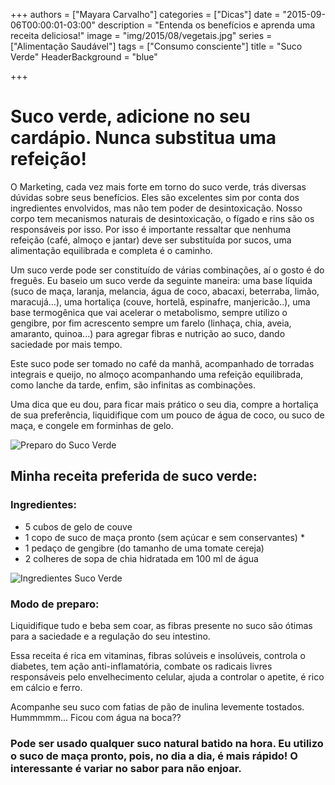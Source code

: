 +++
authors = ["Mayara Carvalho"]
categories = ["Dicas"]
date = "2015-09-06T00:00:01-03:00"
description = "Entenda os benefícios e aprenda uma receita deliciosa!"
image = "img/2015/08/vegetais.jpg"
series = ["Alimentação Saudável"]
tags = ["Consumo consciente"]
title = "Suco Verde"
  HeaderBackground = "blue"

+++

# Suco verde, adicione no seu cardápio. Nunca substitua uma refeição!

O Marketing, cada vez mais forte em torno do suco verde, trás diversas dúvidas sobre seus benefícios. Eles são excelentes sim por conta dos ingredientes envolvidos, mas não tem poder de desintoxicação. Nosso corpo tem mecanismos naturais de desintoxicação, o fígado e rins são os responsáveis por isso. Por isso é importante ressaltar que nenhuma refeição (café, almoço e jantar) deve ser substituída por sucos, uma alimentação equilibrada e completa é o caminho.

Um suco verde pode ser constituído de várias combinações, aí o gosto é do freguês. Eu baseio um suco verde da seguinte maneira: uma base líquida (suco de maça, laranja, melancia, água de coco, abacaxi, beterraba, limão, maracujá...), uma hortaliça (couve, hortelã, espinafre, manjericão..), uma base termogênica que vai acelerar o metabolismo, sempre utilizo o gengibre, por fim acrescento sempre um farelo (linhaça, chia, aveia, amaranto, quinoa...)  para agregar fibras e nutrição ao suco, dando saciedade por mais tempo.

Este suco pode ser tomado no café da manhã, acompanhado de torradas integrais e queijo, no almoço acompanhando uma refeição equilibrada, como lanche da tarde, enfim, são infinitas as combinações.

Uma dica que eu dou, para ficar mais prático o seu dia, compre a hortaliça de sua preferência, liquidifique com um pouco de água de coco, ou suco de maça, e congele em forminhas de gelo.

![Preparo do Suco Verde](https://s3-sa-east-1.amazonaws.com/blog.autoconexao.org.br/img/2015/09/preparo-suco-verde.jpg)

## Minha receita preferida de suco verde:

### Ingredientes:

- 5 cubos de gelo de couve
- 1 copo de suco de maça pronto (sem açúcar e sem conservantes) *
- 1 pedaço de gengibre (do tamanho de uma tomate cereja)
- 2 colheres de sopa de chia hidratada em 100 ml de água

![Ingredientes Suco Verde](https://s3-sa-east-1.amazonaws.com/blog.autoconexao.org.br/img/2015/09/ingredientes-suco-verde.jpg)

### Modo de preparo:

Liquidifique tudo e beba sem coar, as fibras presente no suco são ótimas para a saciedade e a regulação do seu intestino.

Essa receita é rica em vitaminas, fibras solúveis e insolúveis, controla o diabetes, tem ação anti-inflamatória, combate os radicais livres responsáveis pelo envelhecimento celular, ajuda a controlar o apetite, é rico em cálcio e ferro.

Acompanhe seu suco com fatias de pão de inulina levemente tostados. Hummmmm... Ficou com água na boca??



### Pode ser usado qualquer suco natural batido na hora. Eu utilizo o suco de maça pronto, pois, no dia a dia, é mais rápido! O interessante é variar no sabor para não enjoar.
